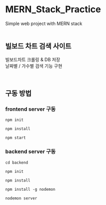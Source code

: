 # MERN_Stack_Practice 
Simple web project with MERN stack</br></br>

## 빌보드 차트 검색 사이트
빌보드차트 크롤링 & DB 저장</br>
날짜별 / 가수별 검색 기능 구현

</br>

## 구동 방법

### frontend server 구동

 `npm init`
 
 `npm install`
 
 `npm start`


### backend server 구동

`cd backend`

`npm init`

`npm install`

`npm install -g nodemon`

`nodemon server`

